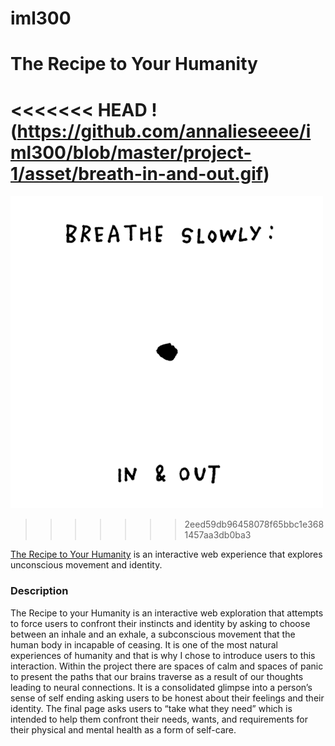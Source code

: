 # iml300
# The Recipe to Your Humanity
<<<<<<< HEAD
!(https://github.com/annalieseeee/iml300/blob/master/project-1/asset/breath-in-and-out.gif)
=======
![demo](https://github.com/annalieseeee/iml300/blob/master/project-1/asset/breath-in-and-out.gif)
>>>>>>> 2eed59db96458078f65bbc1e3681457aa3db0ba3

[The Recipe to Your Humanity](https://github.com/annalieseeee/iml300/blob/master/project-1/asset/breath-in-and-out.gif) is an interactive web experience that explores unconscious movement and identity. 


### Description




The Recipe to your Humanity is an interactive web exploration that attempts to force users to confront their instincts and identity by asking to choose between an inhale and an exhale, a subconscious movement that the human body in incapable of ceasing. It is one of the most natural experiences of humanity and that is why I chose to introduce users to this interaction. Within the project there are spaces of calm and spaces of panic to present the paths that our brains traverse as a result of our thoughts leading to neural connections. It is a consolidated glimpse into a person’s sense of self ending asking users to be honest about their feelings and their identity. The final page asks users to “take what they need” which is intended to help them confront their needs, wants, and requirements for their physical and mental health as a form of self-care. 

